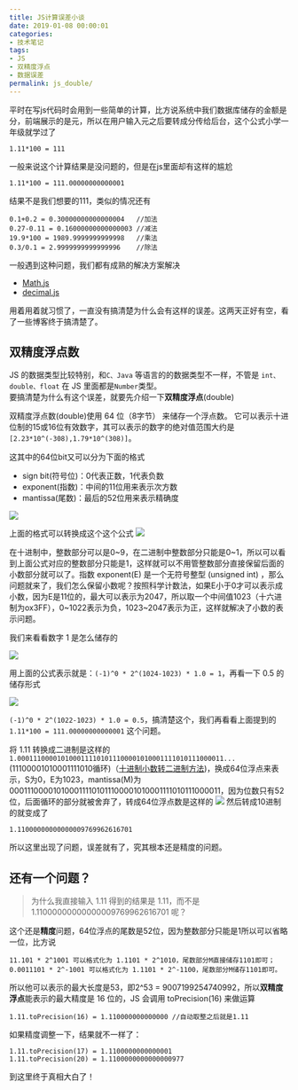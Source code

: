 ```yaml
---
title: JS计算误差小谈
date: 2019-01-08 00:00:01
categories:  
- 技术笔记  
tags:  
- JS  
- 双精度浮点 
- 数据误差 
permalink: js_double/
---
```


平时在写js代码时会用到一些简单的计算，比方说系统中我们数据库储存的金额是分，前端展示的是元，所以在用户输入元之后要转成分传给后台，这个公式小学一年级就学过了
```
1.11*100 = 111
```
一般来说这个计算结果是没问题的，但是在js里面却有这样的尴尬
```
1.11*100 = 111.00000000000001
```
结果不是我们想要的111，类似的情况还有
```
0.1+0.2 = 0.30000000000000004   //加法
0.27-0.11 = 0.16000000000000003 //减法
19.9*100 = 1989.9999999999998   //乘法
0.3/0.1 = 2.9999999999999996    //除法
```
一般遇到这种问题，我们都有成熟的解决方案解决

- [Math.js](https://github.com/josdejong/mathjs)
- [decimal.js](https://github.com/MikeMcl/decimal.js)

用着用着就习惯了，一直没有搞清楚为什么会有这样的误差。这两天正好有空，看了一些博客终于搞清楚了。
<!--more-->

## 双精度浮点数
JS 的数据类型比较特别，和`C、Java` 等语言的的数据类型不一样，不管是 `int、double、float` 在 JS 里面都是`Number`类型。  
要搞清楚为什么有这个误差，就要先介绍一下**双精度浮点**(double)

双精度浮点数(double)使用 64 位（8字节） 来储存一个浮点数。 它可以表示十进位制的15或16位有效数字，其可以表示的数字的绝对值范围大约是 `[2.23*10^(-308),1.79*10^(308)]`。

这其中的64位bit又可以分为下面的格式

- sign bit(符号位)：0代表正数，1代表负数
- exponent(指数)：中间的11位用来表示次方数
- mantissa(尾数)：最后的52位用来表示精确度

![](http://img.gaoshilei.com/687474703a2f2f617461322d696d672e636e2d68616e677a686f752e696d672d7075622e616c6979756e2d696e632e636f6d2f37323637613538623239383932633362373233653364366333663733393035612e706e67.png)
 
上面的格式可以转换成这个这个公式
![](http://img.gaoshilei.com/Xnip2019-01-22_18-33-33.png)

在十进制中，整数部分可以是0~9，在二进制中整数部分只能是0~1，所以可以看到上面公式对应的整数部分只能是1，这样就可以不用管整数部分直接保留后面的小数部分就可以了。指数 exponent(E) 是一个无符号整型 (unsigned int) ，那么问题就来了，我们怎么保留小数呢？按照科学计数法，如果E小于0才可以表示成小数，因为E是11位的，最大可以表示为2047，所以取一个中间值1023（十六进制为ox3FF），0~1022表示为负，1023~2047表示为正，这样就解决了小数的表示问题。  

我们来看看数字 1 是怎么储存的

![](http://img.gaoshilei.com/Xnip2019-01-22_19-18-53.png)

用上面的公式表示就是：`(-1)^0 * 2^(1024-1023) * 1.0 = 1`，再看一下 0.5 的储存形式

![](http://img.gaoshilei.com/Xnip2019-01-24_11-09-30.png)

`(-1)^0 * 2^(1022-1023) * 1.0 = 0.5`，搞清楚这个，我们再看看上面提到的 `1.11*100 = 111.00000000000001` 这个问题。  

将 1.11 转换成二进制是这样的`1.0001110000101000111101011100001010001111010111000011...`(11100001010001111010循环)（[十进制小数转二进制方法](https://www.sojson.com/hexconvert.html))，换成64位浮点来表示，S为0，E为1023，mantissa(M)为0001110000101000111101011100001010001111010111000011，因为位数只有52位，后面循环的部分就被舍弃了，转成64位浮点数是这样的 
![](http://img.gaoshilei.com/Xnip2019-01-22_19-37-10.png)
然后转成10进制的就变成了 
```
1.11000000000000009769962616701
```
所以这里出现了问题，误差就有了，究其根本还是精度的问题。

## 还有一个问题？
> 为什么我直接输入 1.11 得到的结果是 1.11，而不是1.11000000000000009769962616701 呢？

这个还是**精度**问题，64位浮点的尾数是52位，因为整数部分只能是1所以可以省略一位，比方说  
```
11.101 * 2^1001 可以格式化为 1.1101 * 2^1010，尾数部分M直接储存1101即可；
0.0011101 * 2^-1001 可以格式化为 1.1101 * 2^-1100，尾数部分M储存1101即可。  
```
所以他可以表示的最大长度是53，即2^53 = 9007199254740992，所以**双精度浮点**能表示的最大精度是 16 位的，JS 会调用 toPrecision(16) 来做运算
```
1.11.toPrecision(16) = 1.110000000000000 //自动取整之后就是1.11
```
如果精度调整一下，结果就不一样了：
```
1.11.toPrecision(17) = 1.1100000000000001
1.11.toPrecision(20) = 1.1100000000000000977
```
到这里终于真相大白了！
